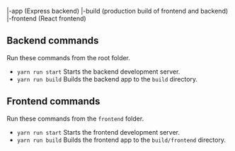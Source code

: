 |-app (Express backend)
|-build (production build of frontend and backend)
|-frontend (React frontend)


## Backend commands
Run these commands from the root folder.

- `yarn run start` Starts the backend development server.
- `yarn run build` Builds the backend app to the `build` directory.

## Frontend commands
Run these commands from the `frontend` folder.

- `yarn run start` Starts the frontend development server.
- `yarn run build` Builds the frontend app to the `build/frontend` directory.